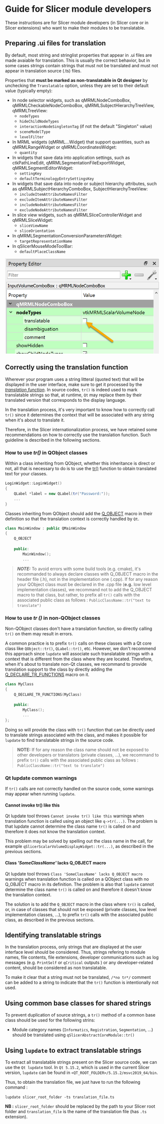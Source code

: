 
# Guide for Slicer module developers

These instructions are for Slicer module developers (in Slicer core or in Slicer extensions) who want to make their modules to be translatable.

## Preparing .ui files for translation

By default, most string and stringlist properties that appear in .ui files are made avaiable for translation. This is usually the correct behavior, but in some cases strings contain strings that must not be translated and must not appear in translation source (.ts) files.

Properties that **must be marked as non-translatable in Qt designer** by unchecking the `Translatable` option, unless they are set to their default value (typically empty):

- In node selector widgets, such as qMRMLNodeComboBox, qMRMLCheckableNodeComboBox, qMRMLSubjectHierarchyTreeView, qMRMLTreeView:
  - `nodeTypes`
  - `hideChildNodeTypes`
  - `interactionNodeSingletonTag` (if not the default "Singleton" value)
  - `sceneModelType`
  - `levelFilter`
- In MRML widgets (qMRML...Widget) that support quantities, such as qMRMLRangeWidget or qMRMLCoordinatesWidget:
  - `quantity`
- In widgets that save data into application settings, such as ctkPathLineEdit, qMRMLSegmentationFileExportWidget, qMRMLSegmentEditorWidget:
  - `settingKey`
  - `defaultTerminologyEntrySettingsKey`
- In widgets that save data into node or subject hierarchy attributes, such as qMRMLSubjectHierarchyComboBox, SubjectHierarchyTreeView:
  - `includeItemAttributeNamesFilter`
  - `excludeItemAttributeNamesFilter`
  - `includeNodeAttributeNamesFilter`
  - `excludeNodeAttributeNamesFilter`
- In slice view widgets, such as qMRMLSliceControllerWidget and qMRMLSliceWidget:
  - `sliceViewName`
  - `sliceOrientation`
- In qMRMLSegmentationConversionParametersWidget:
  - `targetRepresentationName`
- In qSlicerMouseModeToolBar:
  - `defaultPlaceClassName`

![](Docs/DesignerMarkAsNonTranslatable.png)

## Correctly using the translation function

Wherever your program uses a string litteral (quoted text) that will be displayed in the user interface, make sure to get it processed by the [*translation function*](https://doc.qt.io/qt-5/i18n-source-translation.html#using-tr-for-all-literal-text). In source codes, `tr()` is indeed used to mark translatable strings so that, at runtime, `Qt` may replace them by their translated version that corresponds to the display language.

In the translation process, it's very important to know how to correctly call `tr()` since it determines the context that will be associated with any string when it's about to translate it.

Therefore, in the Slicer internationalization process, we have retained some recommendations on how to correctly use the translation function. Such guideline is described in the following sections.

### How to use *tr()* in QObject classes

Within a class inheriting from QObject, whether this inheritance is direct or not, all that is necessary to do is to use the [tr()](https://doc.qt.io/qt-5/qobject.html#tr) function to obtain translated text for your classes.
```c++
LoginWidget::LoginWidget()
{
    QLabel *label = new QLabel(tr("Password:"));
    ...
}
````
Classes inheriting from QObject should add the [Q_OBJECT](https://doc.qt.io/qt-5/i18n-source-translation.html#defining-a-translation-context) macro in their definition so that the translation context is correctly handled by `Qt`.
```c++
class MainWindow : public QMainWindow
{
    Q_OBJECT

    public:
        MainWindow();
        ...
```

> **_NOTE:_**  To avoid errors with some build tools (e.g. cmake), it's recommanded to always declare classes with Q_OBJECT macro in the header file (.h), not in the implementation one (.cpp). If for any reason your QObject class must be declared in the .cpp file (**e.g.** low level implementation classes), we recommand not to add the Q_OBJECT macro to that class, but rather, to prefix all `tr()` calls with the associated public class as follows : `PublicClassName::tr("text to translate")`

### How to use *tr ()* in non-QObject classes

Non-QObject classes don't have a translation function, so directly calling `tr()` on them may result in errors.

A common practice is to prefix `tr()` calls on these classes with a Qt  core class like `QObject::tr()`, `QLabel::tr()`, etc. However, we don't recommend this approach since `lupdate` will associate such translatable strings with a context that is different from the class where they are located.
Therefore, when it's about to translate non-Qt classes, we recommand to provide translation support to the class by directly adding the [Q_DECLARE_TR_FUNCTIONS](https://doc.qt.io/qt-5/i18n-source-translation.html#translating-non-qt-classes) macro on it.
```c++
class MyClass
{
    Q_DECLARE_TR_FUNCTIONS(MyClass)

    public:
        MyClass();
        ...
};
```
Doing so will provide the class with `tr()` function that can be directly used to translate strings associated with the class, and makes it possible for `lupdate` to find translatable strings in the source code.

>**NOTE:** If for any reason the class name should not be exposed to other developers or translators (private classes, ...), we recommand to prefix `tr()` calls with the associated public class as follows :  `PublicClassName::tr("text to translate")`

### Qt lupdate common warnings

If `tr()` calls are not correctly handled on the source code, some warnings may appear when running `lupdate`.

#### Cannot invoke tr() like this

Qt lupdate tool throws `Cannot invoke tr() like this` warnings when translation function is called using an object like `q->tr(...)`. The problem is that lupdate cannot determine the class name `tr()` is called on and therefore it does not know the translation context. 

This problem may be solved by spelling out the class name in the call, for example `qSlicerScalarVolumeDisplayWidget::tr(...)`, as described in the previous sections.

#### Class  _'SomeClassName'_  lacks Q_OBJECT macro

Qt lupdate tool throws `Class 'SomeClassName' lacks Q_OBJECT macro` warnings when translation function is called on a QObject class with no Q_OBJECT macro in its definition. The problem is also that `lupdate` cannot determine the class name `tr()` is called on and therefore it doesn't know the translation context.

The solution is to add the `Q_OBJECT` macro in the class where `tr()` is called, or, in case of classes that should not be exposed (private classes, low level implementation classes, ...), to prefix `tr()` calls with the associated public class, as described in the previous sections.

## Identifying translatable strings

In the translation process, only strings that are displayed at the user interface level should be considered. Thus, strings refering to module names, file contents, file extensions, developer communications such as log messages (e.g. `PrintSelf` or `qCritical` outputs ) or any developer-related content, should be considered as non translatable.

To make it clear that a string must not be translated, `/*no tr*/` comment can be added to a string to indicate that the `tr()` function is intentionally not used.

## Using common base classes for shared strings

To prevent duplication of source strings, a `tr()` method of a common base class should be used for the following strins:
- Module category names (`Informatics`, `Registration`, `Segmentation`, ...) should be translated using `qSlicerAbstractCoreModule::tr()`

## Using `lupdate` to extract translatable strings

To extract all translatable strings present on the Slicer source code, we can use the `Qt lupdate` tool. In `Qt 5.15.2`, which is used in the current Slicer version, `lupdate` can be found in `<QT_ROOT_FOLDER>/5.15.2/msvc2019_64/bin`. 

Thus, to obtain the translation file, we just have to run the following command :

`lupdate slicer_root_folder -ts translation_file.ts`

**NB :** `slicer_root_folder` should be replaced by the path to your Slicer root folder and `translation_file` is the name of the translation file (has `.ts` extension).
